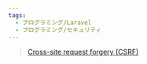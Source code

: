 ```yaml
---
tags:
  - プログラミング/Laravel
  - プログラミング/セキュリティ
---
```

>[Cross-site request forgery (CSRF)](https://thecopenhagenbook.com/csrf)

